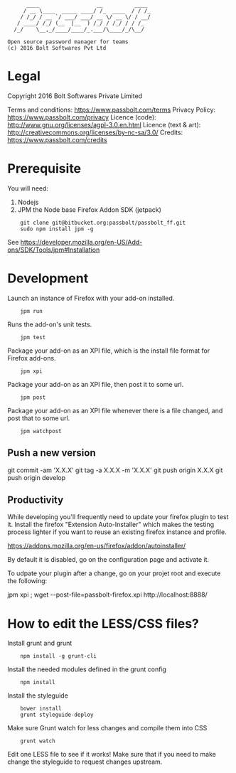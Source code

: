 	      ____                  __          ____
	     / __ \____  _____ ____/ /_  ____  / / /_
	    / /_/ / __ `/ ___/ ___/ __ \/ __ \/ / __/
	   / ____/ /_/ (__  |__  ) /_/ / /_/ / / /_
	  /_/    \__,_/____/____/_.___/\____/_/\__/
	
	Open source password manager for teams
	(c) 2016 Bolt Softwares Pvt Ltd


Legal
===============================

Copyright 2016 Bolt Softwares Private Limited

Terms and conditions: https://www.passbolt.com/terms
Privacy Policy: https://www.passbolt.com/privacy
Licence (code): http://www.gnu.org/licenses/agpl-3.0.en.html
Licence (text & art): http://creativecommons.org/licenses/by-nc-sa/3.0/
Credits: https://www.passbolt.com/credits


Prerequisite
===============================

You will need:
1. Nodejs
2. JPM the Node base Firefox Addon SDK (jetpack)

```
	git clone git@bitbucket.org:passbolt/passbolt_ff.git
	sudo npm install jpm -g
```

See https://developer.mozilla.org/en-US/Add-ons/SDK/Tools/jpm#Installation


Development
===============================

Launch an instance of Firefox with your add-on installed.
```
	jpm run
```
Runs the add-on's unit tests.
```
	jpm test
```
Package your add-on as an XPI file, which is the install file format for Firefox add-ons.
```
	jpm xpi
```
Package your add-on as an XPI file, then post it to some url.
```
	jpm post
```
Package your add-on as an XPI file whenever there is a file changed, and post that to some url.
```
	jpm watchpost
```

Push a new version
------------------

  git commit -am 'X.X.X'
  git tag -a X.X.X -m 'X.X.X'
  git push origin X.X.X
  git push origin develop

Productivity
------------

While developing you'll frequently need to update your firefox plugin to test
it. Install the firefox "Extension Auto-Installer" which makes the testing process
lighter if you want to reuse an existing firefox instance and profile.


https://addons.mozilla.org/en-us/firefox/addon/autoinstaller/

By default it is disabled, go on the configuration page and activate it.

To udpate your plugin after a change, go on your projet root and execute
the following:

jpm xpi ; wget --post-file=passbolt-firefox.xpi http://localhost:8888/


How to edit the LESS/CSS files?
===============================

Install grunt and grunt
```
	npm install -g grunt-cli
```
Install the needed modules defined in the grunt config
```
	npm install
```
Install the styleguide
```
	bower install
	grunt styleguide-deploy
```
Make sure Grunt watch for less changes and compile them into CSS
```
	grunt watch
```
Edit one LESS file to see if it works!
Make sure that if you need to make change the styleguide to request changes upstream.

